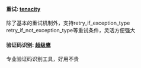#### 重试: [tenacity](https://pypi.org/project/tenacity/)
除了基本的重试机制外，支持retry_if_exception_type retry_if_not_exception_type等重试条件，灵活方便强大

#### 验证码识别: [超级鹰](https://www.chaojiying.com/)
专业验证码识别工具，好用不贵
